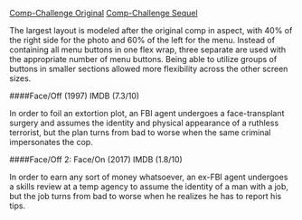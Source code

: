 [Comp-Challenge Original](images/comp-challenge-1.jpg)
[Comp-Challenge Sequel](images/comp-challenge-face-off.png)

The largest layout is modeled after the original comp in aspect, with 40% of the right side for the photo and 60% of the left for the menu. Instead of containing all menu buttons in one flex wrap, three separate <divs> are used with the appropriate number of menu buttons. Being able to utilize groups of buttons in smaller sections allowed more flexibility across the other screen sizes.

####Face/Off (1997)
IMDB (7.3/10)

In order to foil an extortion plot, an FBI agent undergoes a face-transplant surgery and assumes the identity and physical appearance of a ruthless terrorist, but the plan turns from bad to worse when the same criminal impersonates the cop.

####Face/Off 2: Face/On (2017)
IMDB (1.8/10)

In order to earn any sort of money whatsoever, an ex-FBI agent undergoes a skills review at a temp agency to assume the identity of a man with a job, but the job turns from bad to worse when he realizes he has to report his tips.
